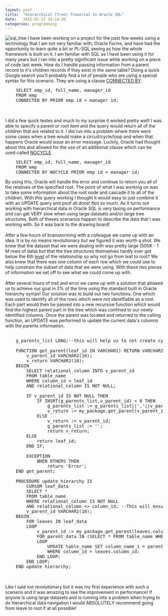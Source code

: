 ```yaml
---
layout: post
title:  "Hierarchical (Tree) Traversal In Oracle SQL"
date:   2015-05-17 19:14:20
categories: programming
---
```

![sql_tree](https://cloud.githubusercontent.com/assets/11460318/7672895/0343c916-fcd3-11e4-95df-795fb6cecaf6.png)
I have been working on a project for the past few weeks using a technology that I am not very familiar with, Oracle Forms, and have had the opportunity to learn quite a bit or PL-SQL seeing as how the whole framework is built on it.
I am familiar with SQL as I have been using it for many years but I ran into a pretty significant issue while working on a piece of code last week. How do I handle passing information from a parent record to it's children records if
they exist in the same table? Doing a quick Google search you'll probably find a lot of people who are using a special syntax for this scenario. They are using a clause [CONNECTED BY](http://docs.oracle.com/cd/B19306_01/server.102/b14200/queries003.htm).
<pre>
	SELECT emp_id, full_name, manager_id
	FROM emp
	CONNECTED BY PRIOR emp_id = manager_id;
</pre>
<br><br>
I did a few quick testes and much to my surprise it worked pretty well! I was able to specify a parent or root item and the query would return all of the children that are related to it. I did run into a problem where
there were some cases when a tree would make a circuit/cycle/loop and when that happens Oracle would issue an error message. Luckily, Oracle had thought about this and allowed for the use of an additional clause which can be used called
[NOCYCLE](http://www.dba-oracle.com/t_advanced_sql_connect_by_loop.htm). 
<pre>
	SELECT emp_id, full_name, manager_id
	FROM emp
	CONNECTED BY NOCYCLE PRIOR emp_id = manager_id;
</pre>
By using this, Oracle will handle the error and continue to return you all of the relatives of the specified root.
The point of what I was working on was to take some information about the root node and cascade it to all of the children. With this query working I thought it would easy to just combine it with an UPDATE query 
and poof all done! Not so much. As it turns out working with hierarchical data in Oracle SQL is very taxing on performance and can get VERY slow when using large datasets 
and/or large tree structures. Both of theses scenarios happen to describe the data that I was working with. So it was back to the drawing board!
<br><br>
After a few hours of brainstorming with a colleague we came up with an idea. It is by no means revolutionary but we figured it was worth a shot. We knew that the dataset that we were dealing with was pretty large (500K - 1 M rows of data)
but that the tree structures themselves hardly ever got below the 6th [level](http://en.wikipedia.org/wiki/Tree_%28data_structure%29) of the relationship so why not go from leaf to root? We also knew that there was one column of 
each row which we could use to help constrain the subset of data that we were using. With these two pieces of information we set off to see what we could come up with.
<br><br>
After several hours of trail and error we came up with a solution that allowed us to achieve our goal in 2% of the time using the standard built in Oracle hierarchy syntax! Our solution was to build out two functions. One which was used
to identify all of the rows which were not identifiable as a root. Each part would then be passed into a new recursive function which would find the highest parent part in the tree which was confined to our newly identified columns.
Once the parent was located and returned to the calling function, an UPDATE was performed to update the current data's columns with the parents information. 
<br><br>
<pre>
	g_parents_list LONG;--this will help us to not create cycles when searching data
	
	FUNCTION get_parent(leaf_id IN VARCHAR2) RETURN VARCHAR2 IS
		v_parent_id VARCHAR2(10);
		v_return VARCHAR2(10);
	BEGIN
		SELECT relational_column INTO v_parent_id
		FROM table_name
		WHERE column_id = leaf_id
		AND relational_column IS NOT NULL;
		
		IF v_parent_id IS NOT NULL THEN
			IF INSRT(g_parents_list,v_parent_id) < 0 THEN
				g_parents_list := g_parents_list||','||v_parent_id; --by adding the , we ensure that we don't run into a scenario where you have an id between other id's. i.e. you have id=12 and the list has 3124 
				v_return := my_package.get_parent(v_parent_id);     -- which is two different id's concatenated but will return true but if you have id=12 and the list is 31,24 then we will not get the false-positive.
			ELSE
				v_return := v_parent_id;
				g_parents_list := '';
				return v_return;
		ELSE
			return leaf_id;
		END IF;
		
		EXCEPTION
			WHEN OTHERS THEN
				return 'Error';
	END get_parent;

	PROCEDURE update_hierarchy IS
		CURSOR leaf_data
		SELECT * 
		FROM table_name 
		WHERE relational_column IS NOT NULL 
		AND relational_column <> column_id; --This will ensure that we don't run into the cycle problem!
		v_parent_id VARCHAR2(10);
	BEGIN
		FOR leaves IN leaf_data
		LOOP
			v_parent_id := my_package.get_parent(leaves.column_id);
			FOR parent_data IN (SELECT * FROM table_name WHERE column_id = v_parent_id)
			LOOP
				UPDATE table_name SET column_name_1 = parent_data.column_name_1, column_name_2 = parent_data.column_name_2
				WHERE column_id = leaves.column_id;
			END LOOP;
		END LOOP;
	END update_hierarchy;
</pre>
<br><br>
Like I said not revolutionary but it was my first experience with such a scenario and it was amazing to see the improvement in performance! If anyone is using large datasets and is running into a problem when trying to do
hierarchical data navigation I would ABSOLUTELY recommend going from leave to root if at all possible!
